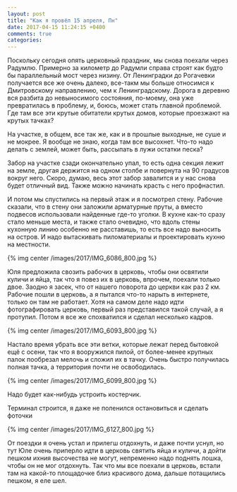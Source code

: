 ```yaml
---
layout: post
title: "Как я провёл 15 апреля, Пн"
date: 2017-04-15 11:24:15 +0400
comments: true
categories: 
---
```

Поскольку сегодня опять церковный праздник, мы снова поехали через Радумлю. Примерно за километр до Радумли справа строят как будто бы параллельный мост через низину. От Ленинградки до Рогачевки получается все же очень далеко, все-такм мы больше относимся к Дмитровскому направлению, чем к Ленинградскому. Дорога в деревню вся разбита до невыносимого состояния, по-моему, она уже превратилась в проблему, и, боюсь, может стать главной проблемой. Где там все эти крутые обитатели крутых домов, которые проезжают на крутых тачках?

На участке, в общем, все так же, как и в прошлые выходные, не суше и не мокрее. Я вообще не знаю, когда там все высохнет. Что-то надо делать с землей, может быть, рассыпать в лужи остатки песка? 

Забор на участке сзади окончательно упал, то есть одна секция лежит на земле, другая держится на одном столбе и повернута на 90 градусов вокруг него. Скоро, думаю, весь этот забор завалится и у нас снова будет отличный вид. Также можно начинать красть с него профнастил.



И потом мы спустились на первый этаж и я посмотрел стену. Рабочие сказали, что в стену они заложили арматурные пруты, а вместо подвесов использовали найденные где-то уголки. В кухне как-то сразу стало меньше места, и также стало очевидно, что вдоль стены кухонную линию особенно не расставишь, то есть все надо выносить на остров. И надо вытаскивать пиломатериалы и проектировать кухню на местности.

{% img center /images/2017/IMG_6086_800.jpg %}






Юля предложила свозить рабочих в церковь, чтобы они освятили куличи и яйца, так что я повез их в церковь, впрочем, поехали только двое. Заодно я засек, что от нашего поворота до церкви как раз 2 км. Рабочие пошли в церковь, а я пытался что-то нарыть в интернете, только он там не работает. Хотя на самом деле надо идти фотографировать церковь, первый раз представился такой случай, а я протупил. Потом я все же спохватился и сделал несколько кадров.

{% img center /images/2017/IMG_6093_800.jpg %}

Настало время убрать все эти ветки, которые лежат перед бытовкой ещё с осени, так что я вооружился пилой, от более-менее крупных палок пообрезал мелочь и сложил их в тачку. Очень быстро получилась полная тачка, а территория почти не освободилась.

{% img center /images/2017/IMG_6099_800.jpg %}

Надо будет как-нибудь устроить костерчик.




Терминал строится, я даже не поленился остановиться и сделать фоточки

{% img center /images/2017/IMG_6127_800.jpg %}


От поездки я очень устал и прилегш отдохнуть, и даже почти уснул, но тут Юле очень приперло идти в церковь святить яйца и куличи, а дойти пешком ихния высочества не могут, непременно надо поднять лошка, чтобы он не мог отдохнуть. Так что мы все поехали в церковь, встали там на какой-то площадочке близ красивого дома, дальше потащились пешком, я еле шел.